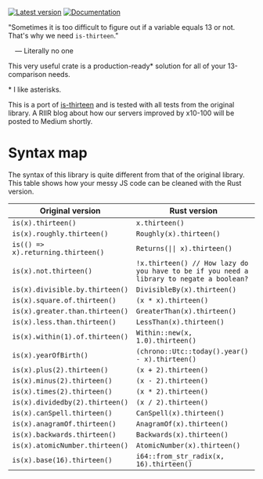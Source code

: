 [![Latest version](https://img.shields.io/crates/v/is-thirteen.svg)](https://crates.io/crates/is-thirteen) [![Documentation](https://docs.rs/is-thirteen/badge.svg)](https://docs.rs/is-thirteen/)

"Sometimes it is too difficult to figure out if a variable equals 13 or not. That's why we need `is-thirteen`."

&emsp;— Literally no one

This very useful crate is a production-ready* solution for all of your 13-comparison needs.

\* I like asterisks.

This is a port of [is-thirteen](https://github.com/jezen/is-thirteen) and is tested with all tests from the original library. A RIIR blog about how our servers improved by x10-100 will be posted to Medium shortly.

# Syntax map

The syntax of this library is quite different from that of the original library. This table shows how your messy JS code can be cleaned with the Rust version.

| Original version | Rust version |
|-|-|
| `is(x).thirteen()` | `x.thirteen()` |
| `is(x).roughly.thirteen()` | `Roughly(x).thirteen()` |
| `is(() => x).returning.thirteen()` | `Returns(\|\| x).thirteen()` |
| `is(x).not.thirteen()` | `!x.thirteen() // How lazy do you have to be if you need a library to negate a boolean?` |
| `is(x).divisible.by.thirteen()` | `DivisibleBy(x).thirteen()` |
| `is(x).square.of.thirteen()` | `(x * x).thirteen()` |
| `is(x).greater.than.thirteen()` | `GreaterThan(x).thirteen()` |
| `is(x).less.than.thirteen()` | `LessThan(x).thirteen()` |
| `is(x).within(1).of.thirteen()` | `Within::new(x, 1.0).thirteen()` |
| `is(x).yearOfBirth()` | `(chrono::Utc::today().year() - x).thirteen()` |
| `is(x).plus(2).thirteen()` | `(x + 2).thirteen()` |
| `is(x).minus(2).thirteen()` | `(x - 2).thirteen()` |
| `is(x).times(2).thirteen()` | `(x * 2).thirteen()` |
| `is(x).dividedby(2).thirteen()` | `(x / 2).thirteen()` |
| `is(x).canSpell.thirteen()` | `CanSpell(x).thirteen()` |
| `is(x).anagramOf.thirteen()` | `AnagramOf(x).thirteen()` |
| `is(x).backwards.thirteen()` | `Backwards(x).thirteen()` |
| `is(x).atomicNumber.thirteen()` | `AtomicNumber(x).thirteen()` |
| `is(x).base(16).thirteen()` | `i64::from_str_radix(x, 16).thirteen()` |